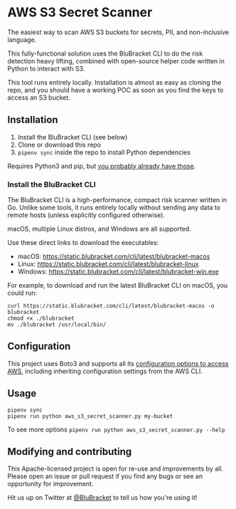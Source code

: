 # AWS S3 Secret Scanner

The easiest way to scan AWS S3 buckets for secrets, PII, and non-inclusive language.

This fully-functional solution uses the BluBracket CLI to do the risk detection heavy lifting, 
combined with open-source helper code written in Python to interact with S3.

This tool runs entirely locally. Installation is almost as easy as cloning the repo, 
and you should have a working POC as soon as you find the keys to access an S3 bucket.

## Installation

1. Install the BluBracket CLI (see below)
2. Clone or download this repo
2. `pipenv sync` inside the repo to install Python dependencies

Requires Python3 and pip, but [you probably already have those](https://pip.pypa.io/en/stable/installation/).

### Install the BluBracket CLI

The BluBracket CLI is a high-performance, compact risk scanner written in Go. 
Unlike some tools, it runs entirely locally without sending any data to remote hosts 
(unless explicitly configured otherwise).

macOS, multiple Linux distros, and Windows are all supported.

Use these direct links to download the executables:

- macOS: https://static.blubracket.com/cli/latest/blubracket-macos
- Linux: https://static.blubracket.com/cli/latest/blubracket-linux
- Windows: https://static.blubracket.com/cli/latest/blubracket-win.exe

For example, to download and run the latest BluBracket CLI on macOS, you could run:

```
curl https://static.blubracket.com/cli/latest/blubracket-macos -o blubracket
chmod +x ./blubracket
mv ./blubracket /usr/local/bin/
```

## Configuration

This project uses Boto3 and supports all its 
[configuration options to access AWS](https://boto3.amazonaws.com/v1/documentation/api/latest/guide/quickstart.html#configuration), 
including inheriting configuration settings from the AWS CLI.

## Usage

```
pipenv sync 
pipenv run python aws_s3_secret_scanner.py my-bucket
```

To see more options `pipenv run python aws_s3_secret_scanner.py --help`

## Modifying and contributing

This Apache-licensed project is open for re-use and improvements by all. 
Please open an issue or pull request if you find any bugs or see an opportunity for improvement.

Hit us up on Twitter at [@BluBracket](https://twitter.com/blubracket) to tell us how you're using it!
